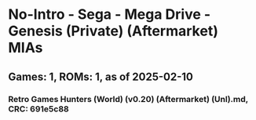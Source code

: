# No-Intro - Sega - Mega Drive - Genesis (Private) (Aftermarket) MIAs
## Games: 1, ROMs: 1, as of 2025-02-10

### Retro Games Hunters (World) (v0.20) (Aftermarket) (Unl).md, CRC: 691e5c88
